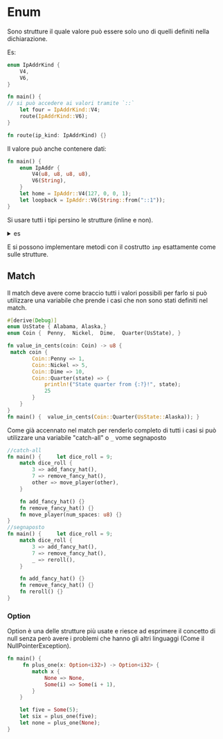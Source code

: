# Enum

Sono strutture il quale valore può essere solo uno di quelli definiti nella dichiarazione.

Es:
```rust
enum IpAddrKind {
    V4,
    V6,
}

fn main() {
// si può accedere ai valori tramite `::`
    let four = IpAddrKind::V4;
    route(IpAddrKind::V6);
}

fn route(ip_kind: IpAddrKind) {}

```

Il valore può anche contenere dati:

```rust
fn main() {
    enum IpAddr {
        V4(u8, u8, u8, u8),
        V6(String),
    }
    let home = IpAddr::V4(127, 0, 0, 1);
    let loopback = IpAddr::V6(String::from("::1"));
}
```

Si usare tutti i tipi persino le strutture (inline e non).

<details>
<summary>
es
</summary>

```rust
enum Message {
    Quit,
    Move { x: i32, y: i32 },
    Write(String),
    ChangeColor(i32, i32, i32),
}

fn main() {}
```

</details>

E si possono implementare metodi con il costrutto `imp` esattamente come sulle strutture.


## Match

Il match deve avere come braccio tutti i valori possibili per farlo si può utilizzare una variabile che prende i casi che non sono stati definiti nel match.


```rust
#[derive(Debug)]
enum UsState { Alabama, Alaska,}
enum Coin {  Penny,  Nickel,  Dime,  Quarter(UsState), }

fn value_in_cents(coin: Coin) -> u8 {
 match coin {
        Coin::Penny => 1,
        Coin::Nickel => 5,
        Coin::Dime => 10,
        Coin::Quarter(state) => {
            println!("State quarter from {:?}!", state);
            25
        }
    }
}
fn main() {  value_in_cents(Coin::Quarter(UsState::Alaska)); } 
```

Come già accennato nel match per renderlo completo di tutti i casi si può utilizzare una variabile "catch-all" o `_` vome segnaposto 

```rust
//catch-all
fn main() {     let dice_roll = 9;
    match dice_roll {
        3 => add_fancy_hat(),
        7 => remove_fancy_hat(),
        other => move_player(other),
    }

    fn add_fancy_hat() {}
    fn remove_fancy_hat() {}
    fn move_player(num_spaces: u8) {}
} 
//segnaposto
fn main() {     let dice_roll = 9;
    match dice_roll {
        3 => add_fancy_hat(),
        7 => remove_fancy_hat(),
        _ => reroll(),
    }

    fn add_fancy_hat() {}
    fn remove_fancy_hat() {}
    fn reroll() {}
} 
```
### Option

Option è una delle strutture più usate e riesce ad esprimere il concetto di null senza però avere i problemi che hanno gli altri linguaggi (Come il NullPointerException).

```rust
fn main() {
     fn plus_one(x: Option<i32>) -> Option<i32> {
        match x {
            None => None,
            Some(i) => Some(i + 1),
        }
    }

    let five = Some(5);
    let six = plus_one(five);
    let none = plus_one(None);
}
```